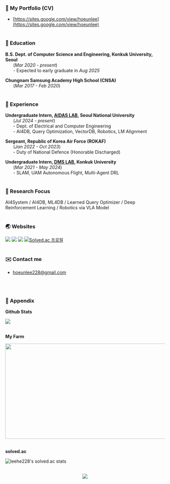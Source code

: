 ### 📄 My Portfolio (CV)
- [https://sites.google.com/view/hoeunlee](https://sites.google.com/view/hoeunlee) <br> <br>

### 🏫 Education
**B.S. Dept. of Computer Science and Engineering, Konkuk University, Seoul** <br>
&emsp;&ensp;&nbsp;(*Mar 2020 - present*) <br>
&emsp;&ensp;&nbsp;- Expected to early graduate in *Aug 2025* <br>


**Chungnam Samsung Academy High School (CNSA)** <br> 
&emsp;&ensp;&nbsp;(*Mar 2017 - Feb 2020*) <br>
<br>

### 🔬 Experience 
**Undergraduate Intern, [AIDAS LAB](https://aidas.snu.ac.kr), Seoul National University** <br>
&emsp;&ensp;&nbsp;(*Jul 2024 - present*) <br>
&emsp;&ensp;&nbsp;- Dept. of Electrical and Computer Engineering <br>
&emsp;&ensp;&nbsp;- AI4DB, Query Optimization, VectorDB, Robotics, LM Alignment<br>

**Sergeant, Republic of Korea Air Force (ROKAF)** <br>
&emsp;&ensp;&nbsp;(*Jan 2022 - Oct 2023*) <br>
&emsp;&ensp;&nbsp;- Duty of National Defence (Honorable Discharged) <br>

**Undergraduate Intern, [DMS LAB](https://dmslab-konkuk.github.io), Konkuk University** <br>
&emsp;&ensp;&nbsp;(*Mar 2021 - May 2024*) <br>
&emsp;&ensp;&nbsp;- SLAM, UAM Autonomous Flight, Multi-Agent DRL<br>
<br>

### 🎯 Research Focus
AI4System / AI4DB, ML4DB / Learned Query Optimizer / Deep Reinforcement Learning / Robotics via VLA Model
<br> <br>

### 🌏 Websites 
<a href="https://www.linkedin.com/in/leehe228/" target="_blank"><img src="https://img.shields.io/badge/HoeunLee-0A66C2?style=flat-square&logo=Linkedin&logoColor=white"/></a> <a href="https://scholar.google.com/citations?user=8ILu7yEAAAAJ&hl=ko&authuser=1" target="_blank"><img src="https://img.shields.io/badge/Google_Scholar-4285F4?style=flat-square&logo=Google&logoColor=white"/></a> <a href="https://deepdeepit.tistory.com" target="_blank"><img src="https://img.shields.io/badge/Tistory_Blog-000000?style=flat-square&logo=Tistory&logoColor=white"/></a> [![Solved.ac 프로필](http://mazassumnida.wtf/api/mini/generate_badge?boj=leehe228)](https://solved.ac/leehe228)
<br> <br>

### ✉️ Contact me  
- hoeunlee228@gmail.com
<br>
<br>

### 🔖 Appendix
**Github Stats** <br>

<picture>
  <source
    srcset="https://github-readme-stats.vercel.app/api?username=leehe228&show_icons=true&theme=dark&locale=en"
    media="(prefers-color-scheme: dark)"
  />
  <source
    srcset="https://github-readme-stats.vercel.app/api?username=leehe228&show_icons=true&locale=en"
    media="(prefers-color-scheme: light), (prefers-color-scheme: no-preference)"
  />
  <img src="https://github-readme-stats.vercel.app/api?username=leehe228&show_icons=true&locale=en" />
</picture>
<br> <br>

**My Farm** <br>

<a href="https://github.com/devxb/gitanimals">
<img
  src="https://render.gitanimals.org/farms/leehe228"
  width="600"
  height="300"
/>
</a>
<br> <br>

**solved.ac** <br>

![leehe228's solved.ac stats](https://github-readme-solvedac.hyp3rflow.vercel.app/api/?handle=leehe228)
<br> <br>

<div align="center">

<div>
<a href="https://hits.seeyoufarm.com">
<img src="https://hits.seeyoufarm.com/api/count/incr/badge.svg?url=https%3A%2F%2Fgithub.com%2Fleehe228%2Fhitcounter&count_bg=%2379C83D&title_bg=%23555555&icon=&icon_color=%23E7E7E7&title=hits&edge_flat=false"/></a>
</div>
<br>

</div>
